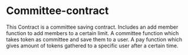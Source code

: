 # Committee-contract
This Contract is a committee saving contract.
Includes an add member function to add members to a certain limit.
A committee function which takes token as committee and save them to a user.
A pay function which gives amount of tokens gathered to a specific user after a certain time.
